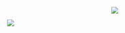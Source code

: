 <div align="center">
  <img src="https://github.com/oka1313/oka1313/assets/101691440/92118a53-c5b6-40bc-b130-bf8c398d7b51" />
</div>

![](https://github-readme-stats.vercel.app/api?username=LeeYun&show_icons=true&theme=radical)
